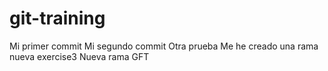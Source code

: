 # git-training
Mi primer commit
Mi segundo commit
Otra prueba
Me he creado una rama nueva exercise3
Nueva rama GFT
